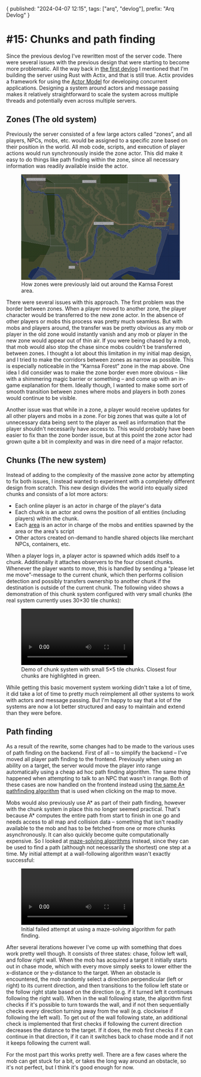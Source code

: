 {
  published: "2024-04-07 12:15",
  tags: ["arq", "devlog"],
  prefix: "Arq Devlog"
}
# #15: Chunks and path finding

Since the previous devlog I've rewritten most of the server code. There were several issues with the previous design that were starting to become more problematic. All the way back in [the first devlog](./devlog-1.md) I mentioned that I'm building the server using Rust with Actix, and that is still true. Actix provides a framework for using the [Actor Model](https://en.wikipedia.org/wiki/Actor_model) for developing concurrent applications. Designing a system around actors and message passing makes it relatively straightforward to scale the system across multiple threads and potentially even across multiple servers.

## Zones (The old system)

Previously the server consisted of a few large actors called &ldquo;zones&rdquo;, and all players, NPCs, mobs, etc. would be assigned to a specific zone based on their position in the world. All mob code, scripts, and execution of player actions would run synchronously inside the zone actor. This did make it easy to do things like path finding within the zone, since all necessary information was readily available inside the actor.

<figure>
<img src="../images/arq/zones.png" alt="Zones"/>
<figcaption>How zones were previously laid out around the Karnsa Forest area.</figcaption>
</figure>

There were several issues with this approach. The first problem was the border between zones. When a player moved to another zone, the player character would be transferred to the new zone actor. In the absence of other players or mobs this process was pretty much seamless. But with mobs and players around, the transfer was be pretty obvious as any mob or player in the old zone would instantly vanish and any mob or player in the new zone would appear out of thin air. If you were being chased by a mob, that mob would also stop the chase since mobs couldn't be transferred between zones. I thought a lot about this limitation in my initial map design, and I tried to make the corridors between zones as narrow as possible. This is especially noticeable in the &ldquo;Karnsa Forest&rdquo; zone in the map above. One idea I did consider was to make the zone border even more obvious &ndash; like with a shimmering magic barrier or something &ndash; and come up with an in-game explanation for them. Ideally though, I wanted to make some sort of smooth transition between zones where mobs and players in both zones would continue to be visible.

Another issue was that while in a zone, a player would receive updates for all other players and mobs in a zone. For big zones that was quite a lot of unnecessary data being sent to the player as well as information that the player shouldn't necessarily have access to. This would probably have been easier to fix than the zone border issue, but at this point the zone actor had grown quite a bit in complexity and was in dire need of a major refactor.

## Chunks (The new system)

Instead of adding to the complexity of the massive zone actor by attempting to fix both issues, I instead wanted to experiment with a completely different design from scratch. This new design divides the world into equally sized chunks and consists of a lot more actors:

* Each online player is an actor in charge of the player's data
* Each chunk is an actor and owns the position of all entities (including players) within the chunk.
* Each [area](./devlog-13.md) is an actor in charge of the mobs and entities spawned by the area or the area's script
* Other actors created on-demand to handle shared objects like merchant NPCs, containers, etc.

When a player logs in, a player actor is spawned which adds itself to a chunk. Additionally it attaches observers to the four closest chunks. Whenever the player wants to move, this is handled by sending a &ldquo;please let me move&rdquo;-message to the current chunk, which then performs collision detection and possibly transfers ownership to another chunk if the destination is outside of the current chunk. The following video shows a demonstration of this chunk system configured with very small chunks (the real system currently uses 30&times;30 tile chunks):

<figure>
<video src="../images/arq/chunks.webm" autoplay loop></video>
<figcaption>Demo of chunk system with small 5&times;5 tile chunks. Closest four chunks are highlighted in green.</figcaption>
</figure>

While getting this basic movement system working didn't take a lot of time, it did take a lot of time to pretty much reimplement all other systems to work with actors and message passing. But I'm happy to say that a lot of the systems are now a lot better structured and easy to maintain and extend than they were before.

## Path finding

As a result of the rewrite, some changes had to be made to the various uses of path finding on the backend. First of all &ndash; to simplify the backend &ndash; I've moved all player path finding to the frontend. Previously when using an ability on a target, the server would move the player into range automatically using a cheap ad hoc path finding algorithm. The same thing happened when attempting to talk to an NPC that wasn't in range. Both of these cases are now handled on the frontend instead using [the same A* pathfinding algorithm](https://en.wikipedia.org/wiki/A*_search_algorithm) that is used when clicking on the map to move.

Mobs would also previously use A* as part of their path finding, however with the chunk system in place this no longer seemed practical. That's because A* computes the entire path from start to finish in one go and needs access to all map and collision data &ndash; something that isn't readily available to the mob and has to be fetched from one or more chunks asynchronously. It can also quickly become quite computationally expensive. So I looked at [maze-solving algorithms](https://en.wikipedia.org/wiki/Maze-solving_algorithm) instead, since they can be used to find a path (although not necessarily the shortest) one step at a time. My initial attempt at a wall-following algorithm wasn't exactly successful:
 
<figure>
<video src="../images/arq/pathfindfail.webm" autoplay loop></video>
<figcaption>Initial failed attempt at using a maze-solving algorithm for path finding.</figcaption>
</figure>

After several iterations however I've come up with something that does work pretty well though.
It consists of three states: chase, follow left wall, and follow right wall. When the mob has acquired a target it initially starts out in chase mode, which with every move simply seeks to lower either the x-distance or the y-distance to the target.
When an obstacle is encountered, the mob randomly select a direction perpendicular (left or right) to its current direction, and then transitions to the follow left state or the follow right state based on the direction (e.g. if it turned left it continues following the right wall).
When in the wall following state, the algorithm first checks if it's possible to turn towards the wall, and if not then sequentially checks every direction turning away from the wall (e.g. clockwise if following the left wall). To get out of the wall following state, an additional check is implemented that first checks if following the current direction decreases the distance to the target. If it does, the mob first checks if it can continue in that direction, if it can it switches back to chase mode and if not it keeps following the current wall.

For the most part this works pretty well. There are a few cases where the mob can get stuck for a bit, or takes the long way around an obstacle, so it's not perfect, but I think it's good enough for now.
